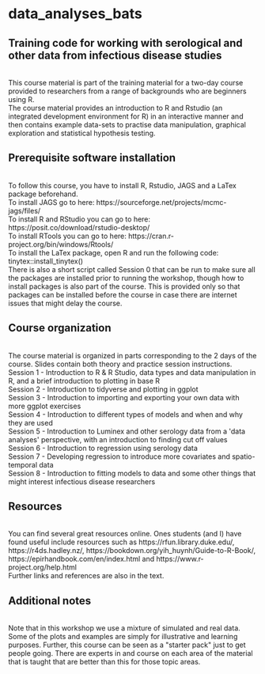 # data_analyses_bats

## Training code for working with serological and other data from infectious disease studies
<br>
This course material is part of the training material for a two-day course provided to researchers from a range of backgrounds who are beginners using R.
<br>
The course material provides an introduction to R and Rstudio (an integrated development environment for R) in an interactive manner and then contains example data-sets to practise data manipulation, graphical exploration and statistical hypothesis testing.
<br>

## Prerequisite software installation
<br>
To follow this course, you have to install R, Rstudio, JAGS and a LaTex package beforehand.
<br>
To install JAGS go to here: https://sourceforge.net/projects/mcmc-jags/files/
<br>
To install R and RStudio you can go to here: https://posit.co/download/rstudio-desktop/
<br>
To install RTools you can go to here: https://cran.r-project.org/bin/windows/Rtools/
<br>
To install the LaTex package, open R and run the following code: tinytex::install_tinytex()
<br>
There is also a short script called Session 0 that can be run to make sure all the packages are installed prior to running the workshop, though how to install packages is also part of the course. This is provided only so that packages can be installed before the course in case there are internet issues that might delay the course.

## Course organization
<br>
The course material is organized in parts corresponding to the 2 days of the course. Slides contain both theory and practice session instructions. 
<br>
Session 1 - Introduction to R & R Studio, data types and data manipulation in R, and a brief introduction to plotting in base R<br>
Session 2 - Introduction to tidyverse and plotting in ggplot<br>
Session 3 - Introduction to importing and exporting your own data with more ggplot exercises<br>
Session 4 - Introduction to different types of models and when and why they are used<br>
Session 5 - Introduction to Luminex and other serology data from a 'data analyses' perspective, with an introduction to finding cut off values<br>
Session 6 - Introduction to regression using serology data<br>
Session 7 - Developing regression to introduce more covariates and spatio-temporal data<br>
Session 8 - Introduction to fitting models to data and some other things that might interest infectious disease researchers<br>

## Resources
<br>
You can find several great resources online. Ones students (and I) have found useful include resources such as https://rfun.library.duke.edu/, https://r4ds.hadley.nz/, https://bookdown.org/yih_huynh/Guide-to-R-Book/, https://epirhandbook.com/en/index.html and https://www.r-project.org/help.html 
<br>
Further links and references are also in the text.

## Additional notes
<br>
Note that in this workshop we use a mixture of simulated and real data. Some of the plots and examples are simply for illustrative and learning purposes. Further, this course can be seen as a "starter pack" just to get people going. There are experts in and course on each area of the material that is taught that are better than this for those topic areas.
